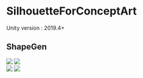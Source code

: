 # SilhouetteForConceptArt

Unity version : 2019.4+

## ShapeGen

![](READMEImages/01.PNG)
![](READMEImages/02.PNG) \
![](READMEImages/03.PNG)
![](READMEImages/04.PNG)

